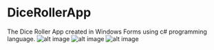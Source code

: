 # DiceRollerApp
The Dice Roller App created in Windows Forms using c# programming language.
![alt image]()
![alt image]()
![alt image]()
